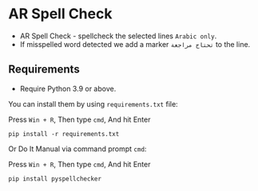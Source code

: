 # AR Spell Check

- AR Spell Check - spellcheck the selected lines `Arabic only`.
- If misspelled word detected we add a marker `تحتاج مراجعة` to the line.

## Requirements

- Require Python 3.9 or above.

You can install them by using `requirements.txt` file:

Press `Win + R`, Then type `cmd`, And hit Enter
```
pip install -r requirements.txt
```
Or Do It Manual via command prompt `cmd`:

Press `Win + R`, Then type `cmd`, And hit Enter
```
pip install pyspellchecker
```
